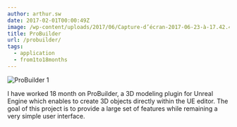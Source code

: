 ```yaml
---
author: arthur.sw
date: 2017-02-01T00:00:49Z
image: /wp-content/uploads/2017/06/Capture-d’écran-2017-06-23-à-17.42.44-thumb.png
title: ProBuilder
url: /probuilder/
tags:
  - application
  - from1to18months
---
```


![ProBuilder 1](/wp-content/uploads/2017/06/Capture-d’écran-2017-06-23-à-17.42.44.png)

I have worked 18 month on ProBuilder, a 3D modeling plugin for Unreal Engine which enables to create 3D objects directly within the UE editor. The goal of this project is to provide a large set of features while remaining a very simple user interface.
